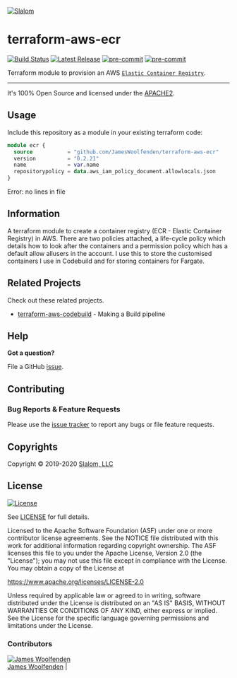 [![Slalom][logo]](https://slalom.com)

# terraform-aws-ecr

[![Build Status](https://github.com/JamesWoolfenden/terraform-aws-ecr/workflows/Verify%20and%20Bump/badge.svg?branch=master)](https://github.com/JamesWoolfenden/terraform-aws-ecr)
[![Latest Release](https://img.shields.io/github/release/JamesWoolfenden/terraform-aws-ecr.svg)](https://github.com/JamesWoolfenden/terraform-aws-ecr/releases/latest)
[![pre-commit](https://img.shields.io/badge/pre--commit-enabled-brightgreen?logo=pre-commit&logoColor=white)](https://github.com/pre-commit/pre-commit)
[![pre-commit](https://img.shields.io/badge/checkov-verified-brightgreen)](https://www.checkov.io/)

Terraform module to provision an AWS [`Elastic Container Registry`](https://aws.amazon.com/ecr/).

---
It's 100% Open Source and licensed under the [APACHE2](LICENSE).

## Usage

Include this repository as a module in your existing terraform code:

```terraform
module ecr {
  source           = "github.com/JamesWoolfenden/terraform-aws-ecr"
  version          = "0.2.21"
  name             = var.name
  repositorypolicy = data.aws_iam_policy_document.allowlocals.json
}
```

<!-- BEGINNING OF PRE-COMMIT-TERRAFORM DOCS HOOK -->
Error: no lines in file
<!-- END OF PRE-COMMIT-TERRAFORM DOCS HOOK -->
## Information

A terraform module to create a container registry (ECR - Elastic Container Registry) in AWS.
There are two policies attached, a life-cycle policy which details how to look after the containers and a permission policy which has a default allow allusers in the account.
I use this to store the customised containers I use in Codebuild and for storing containers for Fargate.

## Related Projects

Check out these related projects.

- [terraform-aws-codebuild](https://github.com/jameswoolfenden/terraform-aws-codebuild) - Making a Build pipeline

## Help

**Got a question?**

File a GitHub [issue](https://github.com/jameswoolfenden/terraform-aws-ecr/issues).

## Contributing

### Bug Reports & Feature Requests

Please use the [issue tracker](https://github.com/jameswoolfenden/terraform-aws-ecr/issues) to report any bugs or file feature requests.

## Copyrights

Copyright © 2019-2020 [Slalom, LLC](https://slalom.com)

## License

[![License](https://img.shields.io/badge/License-Apache%202.0-blue.svg)](https://opensource.org/licenses/Apache-2.0)

See [LICENSE](LICENSE) for full details.

Licensed to the Apache Software Foundation (ASF) under one
or more contributor license agreements.  See the NOTICE file
distributed with this work for additional information
regarding copyright ownership.  The ASF licenses this file
to you under the Apache License, Version 2.0 (the
"License"); you may not use this file except in compliance
with the License.  You may obtain a copy of the License at

<https://www.apache.org/licenses/LICENSE-2.0>

Unless required by applicable law or agreed to in writing,
software distributed under the License is distributed on an
"AS IS" BASIS, WITHOUT WARRANTIES OR CONDITIONS OF ANY
KIND, either express or implied.  See the License for the
specific language governing permissions and limitations
under the License.

### Contributors

[![James Woolfenden][jameswoolfenden_avatar]][jameswoolfenden_homepage]<br/>[James Woolfenden][jameswoolfenden_homepage] |

[jameswoolfenden_homepage]: https://github.com/jameswoolfenden
[jameswoolfenden_avatar]: https://github.com/jameswoolfenden.png?size=150
[logo]: https://gist.githubusercontent.com/JamesWoolfenden/5c457434351e9fe732ca22b78fdd7d5e/raw/15933294ae2b00f5dba6557d2be88f4b4da21201/slalom-logo.png
[website]: https://slalom.com
[github]: https://github.com/jameswoolfenden
[linkedin]: https://www.linkedin.com/in/jameswoolfenden/
[twitter]: https://twitter.com/JimWoolfenden

[share_twitter]: https://twitter.com/intent/tweet/?text=terraform-aws-ecr&url=https://github.com/jameswoolfenden/terraform-aws-ecr
[share_linkedin]: https://www.linkedin.com/shareArticle?mini=true&title=terraform-aws-ecr&url=https://github.com/jameswoolfenden/terraform-aws-ecr
[share_reddit]: https://reddit.com/submit/?url=https://github.com/jameswoolfenden/terraform-aws-ecr
[share_facebook]: https://facebook.com/sharer/sharer.php?u=https://github.com/jameswoolfenden/terraform-aws-ecr
[share_email]: mailto:?subject=terraform-aws-ecr&body=https://github.com/jameswoolfenden/terraform-aws-ecr

